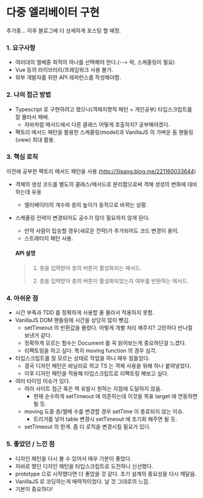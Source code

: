 다중 엘리베이터 구현
===
추가중...
이후 블로그에 더 상세하게 포스팅 할 예정.

### 1. 요구사항

- 여러대의 엘베중 최적의 하나를 선택해야 한다.(--> 락, 스케줄링이 필요)
- Vue 등의 라이브러리/프레임워크 사용 불가.
- 외부 개발자를 위한 API 레퍼런스를 작성해야함.

### 2. 나의 접근 방법

- Typescript 로 구현하려고 했으나(객체지향적 패턴 + 개인공부) 타입스크립트를 잘 몰라서 패배.
    - 자바처럼 메서드에서 다른 클래스 어떻게 호출하지? 공부해야겠다.
- 팩토리 메서드 패턴을 활용한 스케줄링(model)과 VanillaJS 의 가벼운 돔 핸들링(view) 최대 활용.

### 3. 핵심 로직

이전에 공부한 팩토리 메서드 패턴을 사용.(http://1ilsang.blog.me/221160033644)

- 객체의 생성 코드를 별도의 클래스/메서드로 분리함으로써 객체 생성의 변화에 대비하는데 유용
    - 엘리베이터의 개수와 층의 높이가 동적으로 바뀌는 상황.
- 스케줄링 전략이 변경되어도 공수가 많이 필요하지 않게 된다.
    - 만약 사람이 탑승할 경우(새로운 전략)가 추가되어도 코드 변경이 용이. 
    - 스트래터지 패턴 사용.
    
    #### API 설명
    > 1. 층을 입력받아 층의 버튼이 활성화되는 메서드.
    >
    > 2. 층을 입력받아 층의 버튼이 활성화되었는지 여부를 반환하는 메서드.


### 4. 아쉬운 점

- 시간 부족과 TDD 를 정확하게 사용할 줄 몰라서 적용하지 못함.
- VanillaJS DOM 핸들링에 시간을 상당히 많이 뺏김.
    - setTimeout 의 반환값을 몰랐다. 어떻게 개별 처리 해주지? 고민하다 반나절 보낸거 같다.
    - 정확하게 모르는 함수는 Document 를 꼭 읽어보는게 중요하단걸 느겼다.
    - 리펙토링을 하고 싶다. 특히 moving function 의 경우 심각.
- 타입스크립트를 잘 모르는 상태로 작업을 하니 매우 힘들었다.
    - 결국 디자인 패턴은 바닐라로 하고 TS 는 객체 사용을 위해 하나 붙여넣었다.
    - 이후 디자인 패턴을 적용해 타입스크립트로 리팩토링 해보고 싶다.
- 여러 타이밍 이슈가 있다.
    - 여러 사이트 접근 혹은 렉 유발시 원하는 지점에 도달하지 않음.
        - 현재 순수하게 setTimeout 에 의존하는데 이것을 목표 target 에 연동하면 될 듯. 
    - moving 도중 층/엘베 수를 변경할 경우 setTime 이 종료되지 않는 이슈.
        - 트리거를 넣어 table 변경시 setTimeout 에 초기화 해주면 될 듯.
    - setTimeout 의 한계. 좀 더 로직을 변경시킬 필요가 있다.
    
### 5. 좋았던 / 느낀 점

- 디자인 패턴을 다시 볼 수 있어서 매우 기분이 좋았다.
- 자바로 했던 디자인 패턴을 타입스크립트로 도전하니 신선했다.
- prototype 으로 시작했다면 더 좋았을 것 같다. 초기 설계의 중요성을 다시 깨달음.
- VanillaJS 로 코딩하는게 매력적이었다. 날 것 그대로의 느낌.
- 기본이 중요하다!
 
